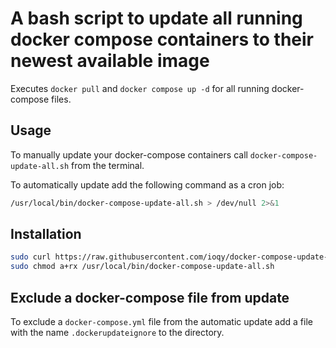 # A bash script to update all running docker compose containers to their newest available image

Executes `docker pull` and `docker compose up -d` for all running docker-compose files.

## Usage

To manually update your docker-compose containers call `docker-compose-update-all.sh` from the terminal.

To automatically update add the following command as a cron job:
```bash
/usr/local/bin/docker-compose-update-all.sh > /dev/null 2>&1
```

## Installation

```bash
sudo curl https://raw.githubusercontent.com/ioqy/docker-compose-update-all/master/docker-compose-update-all.sh -o /usr/local/bin/docker-compose-update-all.sh
sudo chmod a+rx /usr/local/bin/docker-compose-update-all.sh
```

## Exclude a docker-compose file from update

To exclude a `docker-compose.yml` file from the automatic update add a file with the name `.dockerupdateignore` to the directory.
